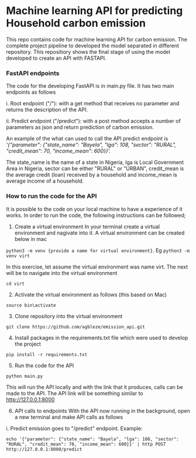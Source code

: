 # Machine learning API for predicting Household carbon emission 
This repo contains code for machine learning API for carbon emission. The complete project pipeline to developed the model separated in different repository. This repositiory shows the final stage of using the model developed to create an API with FASTAPI.


### FastAPI endpoints
The code for the developing FastAPI is in main.py file. It has two main endpoints as follows


i. Root endpoint ("/"): with a get method that receives no parameter and returns the description of the API.


ii. Predict endpoint ("/predict"): with a post method accepts a number of parameters as json and return prediction of carbon emission. 

An example of the what can used to call the API predict endpoint is *'{"parameter": {"state_name": "Bayela", "lga": 108, "sector": "RURAL", "credit_mean": 70, "income_mean": 600}}'.*

The state_name is the name of a state in Nigeria, lga is Local Government Area in Nigeria, sector can be either "RURAL" or "URBAN", credit_mean is the average credit (loan) received by a household and income_mean is average income of a household.


### How to run the code for the API
It is possible to the code on your local machine to have a experience of it works. In order to run the code, the following instructions can be followed;


1. Create a virtual environment 
In your terminal create a virtual environment and nagivate into it. A virtual environment can be created below in mac

  ```python3 -m venv {provide a name for virtual environment}```. Eg  ```python3 -m venv virt```
  
In this exercise, let assume the virtual environment was name virt. The next will be to navigate into the virtual environment

  ```cd virt ```
  
  
 
 2. Activate the virtual environment as follows (this based on Mac)
  
   ```source bin\activate ```



3. Clone repository into the virtual environment


```git clone https://github.com/agbleze/emission_api.git```



4. Install packages in the requirements.txt file which were used to develop the project

```pip install -r requirements.txt```



5. Run the code for the API 

```python main.py```

This will run the API locally and with the link that it produces, calls can be made to the API. The API link will be something similar to http://127.0.0.1:8000   



6. API calls to endpoints
With the API now running in the background, open a new terminal and make API calls as follows


i. Predict emission goes to "/predict" endpoint.  Example:

```echo '{"parameter": {"state_name": "Bayela", "lga": 108, "sector": "RURAL", "credit_mean": 70, "income_mean": 600}}' | http POST http://127.0.0.1:8000/predict```



